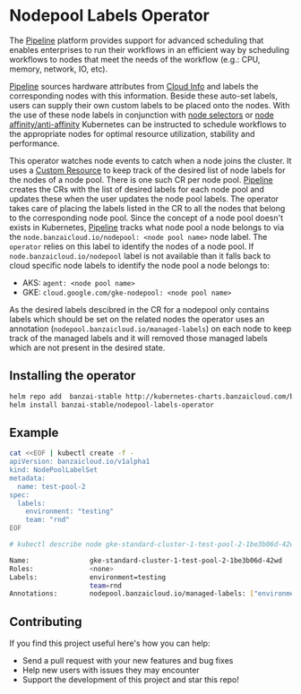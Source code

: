 # Nodepool Labels Operator

The [Pipeline](https://beta.banzaicloud.io/) platform provides support for advanced scheduling that enables enterprises to run their workflows in an efficient way by scheduling workflows to nodes that meet the needs of the workflow (e.g.: CPU, memory, network, IO, etc).

[Pipeline](https://beta.banzaicloud.io/) sources hardware attributes from [Cloud Info](https://beta.banzaicloud.io/cloudinfo) and labels the corresponding nodes with this information. Beside these auto-set labels, users can supply their own custom labels to be placed onto the nodes. With the use of these node labels in conjunction with [node selectors](https://kubernetes.io/docs/concepts/configuration/assign-pod-node/#nodeselector) or [node affinity/anti-affinity](https://kubernetes.io/docs/concepts/configuration/assign-pod-node/#affinity-and-anti-affinity) Kubernetes can be instructed to schedule workflows to the appropriate nodes for optimal resource utilization, stability and performance.

This operator watches node events to catch when a node joins the cluster. It uses a [Custom Resource](https://kubernetes.io/docs/concepts/extend-kubernetes/api-extension/custom-resources/) to keep track of the desired list of node labels for the nodes of a node pool. There is one such CR per node pool.
[Pipeline](https://beta.banzaicloud.io/) creates the CRs with the list of desired labels for each node pool and updates these when the user updates the node pool labels. The operator takes care of placing the labels listed in the CR to all the nodes that belong to the corresponding node pool. Since the concept of a node pool doesn't exists in Kubernetes, [Pipeline](https://beta.banzaicloud.io/) tracks what node pool a node belongs to via the `node.banzaicloud.io/nodepool: <node pool name>` node label. The `operator` relies on this label to identify the nodes of a node pool. If `node.banzaicloud.io/nodepool` label is not available than it falls back to cloud specific node labels to identify the node pool a node belongs to:

* AKS: `agent: <node pool name>`
* GKE: `cloud.google.com/gke-nodepool: <node pool name>`

As the desired labels descibred in the CR for a nodepool only contains labels which should be set on the related nodes the operator uses an annotation (`nodepool.banzaicloud.io/managed-labels`) on each node to keep track of the managed labels and it will removed those managed labels which are not present in the desired state.

## Installing the operator

```bash
helm repo add  banzai-stable http://kubernetes-charts.banzaicloud.com/branch/master
helm install banzai-stable/nodepool-labels-operator
```

## Example

```bash
cat <<EOF | kubectl create -f -
apiVersion: banzaicloud.io/v1alpha1
kind: NodePoolLabelSet
metadata:
  name: test-pool-2
spec:
  labels:
    environment: "testing"
    team: "rnd"
EOF
```

```bash
# kubectl describe node gke-standard-cluster-1-test-pool-2-1be3b06d-42wd

Name:               gke-standard-cluster-1-test-pool-2-1be3b06d-42wd
Roles:              <none>
Labels:             environment=testing
                    team=rnd
Annotations:        nodepool.banzaicloud.io/managed-labels: ["environment","team"]
```

## Contributing

If you find this project useful here's how you can help:

* Send a pull request with your new features and bug fixes
* Help new users with issues they may encounter
* Support the development of this project and star this repo!
